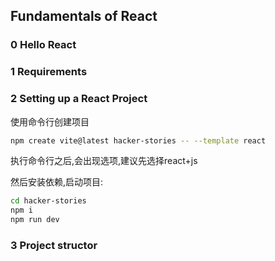 ## Fundamentals of React



### 0 Hello React



### 1 Requirements



### 2 Setting up a React Project

使用命令行创建项目

```bash
npm create vite@latest hacker-stories -- --template react
```

执行命令行之后,会出现选项,建议先选择react+js

然后安装依赖,启动项目:

```bash
cd hacker-stories
npm i
npm run dev
```



### 3 Project structor



